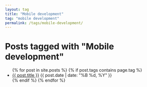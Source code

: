 ```yaml
---
layout: tag
title: "Mobile development"
tag: "mobile development"
permalink: /tags/mobile-development/
---
```

<h1>Posts tagged with "Mobile development"</h1>
<ul>
  {% for post in site.posts %}
    {% if post.tags contains page.tag %}
      <li>
        <a href="{{ post.url | relative_url }}">{{ post.title }}</a>
        <span>{{ post.date | date: "%B %d, %Y" }}</span>
      </li>
    {% endif %}
  {% endfor %}
</ul>
